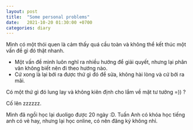 ```yaml
---
layout: post
title:  "Some personal problems"
date:   2021-10-20 01:30:00 +0700
categories: diary
---
```


Mình có một thói quen là cảm thấy quá cầu toàn và không thể kết thúc một vấn đề gì đó thật nhanh.

- Một vấn đề mình luôn nghĩ ra nhiều hướng để giải quyết, nhưng lại phân vân không biết nên đi theo hướng nào.
- Cứ xong là lại bới ra được thứ gì đó để sửa, không hài lòng và cứ bới ra mãi.

Có một thứ gì đó lung lay và không kiên định cho lắm về mặt tư tưởng =)) ?

Cố lên zzzzzz.

Mình đã ngồi học lại duoligo được 20 ngày :D.
Tuấn Anh có khóa học tiếng anh có vẻ hay, nhưng lại học online, có nên đăng ký không nhỉ.